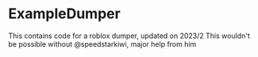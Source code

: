 # ExampleDumper
This contains code for a roblox dumper, updated on 2023/2
This wouldn't be possible without @speedstarkiwi, major help from him
